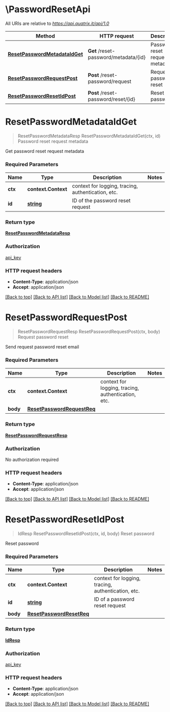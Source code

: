 # \PasswordResetApi

All URIs are relative to *https://api.quatrix.it/api/1.0*

Method | HTTP request | Description
------------- | ------------- | -------------
[**ResetPasswordMetadataIdGet**](PasswordResetApi.md#ResetPasswordMetadataIdGet) | **Get** /reset-password/metadata/{id} | Password reset request metadata
[**ResetPasswordRequestPost**](PasswordResetApi.md#ResetPasswordRequestPost) | **Post** /reset-password/request | Request password reset
[**ResetPasswordResetIdPost**](PasswordResetApi.md#ResetPasswordResetIdPost) | **Post** /reset-password/reset/{id} | Reset password


# **ResetPasswordMetadataIdGet**
> ResetPasswordMetadataResp ResetPasswordMetadataIdGet(ctx, id)
Password reset request metadata

Get password reset request metadata 

### Required Parameters

Name | Type | Description  | Notes
------------- | ------------- | ------------- | -------------
 **ctx** | **context.Context** | context for logging, tracing, authentication, etc.
  **id** | [**string**](.md)| ID of the password reset request | 

### Return type

[**ResetPasswordMetadataResp**](ResetPasswordMetadataResp.md)

### Authorization

[api_key](../README.md#api_key)

### HTTP request headers

 - **Content-Type**: application/json
 - **Accept**: application/json

[[Back to top]](#) [[Back to API list]](../README.md#documentation-for-api-endpoints) [[Back to Model list]](../README.md#documentation-for-models) [[Back to README]](../README.md)

# **ResetPasswordRequestPost**
> ResetPasswordRequestResp ResetPasswordRequestPost(ctx, body)
Request password reset

Send request password reset email 

### Required Parameters

Name | Type | Description  | Notes
------------- | ------------- | ------------- | -------------
 **ctx** | **context.Context** | context for logging, tracing, authentication, etc.
  **body** | [**ResetPasswordRequestReq**](ResetPasswordRequestReq.md)|  | 

### Return type

[**ResetPasswordRequestResp**](ResetPasswordRequestResp.md)

### Authorization

No authorization required

### HTTP request headers

 - **Content-Type**: application/json
 - **Accept**: application/json

[[Back to top]](#) [[Back to API list]](../README.md#documentation-for-api-endpoints) [[Back to Model list]](../README.md#documentation-for-models) [[Back to README]](../README.md)

# **ResetPasswordResetIdPost**
> IdResp ResetPasswordResetIdPost(ctx, id, body)
Reset password

Reset password 

### Required Parameters

Name | Type | Description  | Notes
------------- | ------------- | ------------- | -------------
 **ctx** | **context.Context** | context for logging, tracing, authentication, etc.
  **id** | [**string**](.md)| ID of a password reset request | 
  **body** | [**ResetPasswordResetReq**](ResetPasswordResetReq.md)|  | 

### Return type

[**IdResp**](IdResp.md)

### Authorization

[api_key](../README.md#api_key)

### HTTP request headers

 - **Content-Type**: application/json
 - **Accept**: application/json

[[Back to top]](#) [[Back to API list]](../README.md#documentation-for-api-endpoints) [[Back to Model list]](../README.md#documentation-for-models) [[Back to README]](../README.md)

